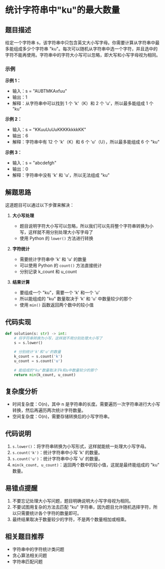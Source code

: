 # 统计字符串中"ku"的最大数量

## 题目描述

给定一个字符串 s，该字符串中只包含英文大小写字母。你需要计算从字符串中最多能组成多少个字符串 "ku"。每次可以随机从字符串中选一个字符，并且选中的字符不能再使用。字符串中的字符大小写可以忽略，即大写和小写字母视为相同。

### 示例

**示例 1：**
- 输入：s = "AUBTMKAxfuu"
- 输出：1
- 解释：从字符串中可以找到 1 个 'k'（K）和 2 个 'u'，所以最多能组成 1 个 "ku"

**示例 2：**
- 输入：s = "KKuuUuUuKKKKkkkkKK"
- 输出：6
- 解释：字符串中有 12 个 'k'（K）和 6 个 'u'（U），所以最多能组成 6 个 "ku"

**示例 3：**
- 输入：s = "abcdefgh"
- 输出：0
- 解释：字符串中没有 'k' 和 'u'，所以无法组成 "ku"

## 解题思路

这道题目可以通过以下步骤来解决：

1. **大小写处理**
   - 题目说明字符大小写可以忽略，所以我们可以先将整个字符串转换为小写，这样就不用分别处理大小写字母了
   - 使用 Python 的 `lower()` 方法进行转换

2. **字符统计**
   - 需要统计字符串中 'k' 和 'u' 的数量
   - 可以使用 Python 的 `count()` 方法直接统计
   - 分别记录 k_count 和 u_count

3. **结果计算**
   - 要组成一个 "ku"，需要一个 'k' 和一个 'u'
   - 所以能组成的 "ku" 数量取决于 'k' 和 'u' 中数量较少的那个
   - 使用 `min()` 函数返回两个数中的较小值

## 代码实现

```python
def solution(s: str) -> int:
    # 将字符串转换为小写，这样就不用分别处理大小写了
    s = s.lower()
    
    # 分别统计'k'和'u'的数量
    k_count = s.count('k')
    u_count = s.count('u')
    
    # 能组成的"ku"数量取决于k和u中数量较少的那个
    return min(k_count, u_count)
```

## 复杂度分析

- 时间复杂度：O(n)，其中 n 是字符串的长度。需要遍历一次字符串进行大小写转换，然后再遍历两次统计字符数量。
- 空间复杂度：O(n)，需要存储转换后的小写字符串。

## 代码说明

1. `s.lower()`：将字符串转换为小写形式，这样就能统一处理大小写字母。
2. `s.count('k')`：统计字符串中小写 'k' 的数量。
3. `s.count('u')`：统计字符串中小写 'u' 的数量。
4. `min(k_count, u_count)`：返回两个数中的较小值，这就是最终能组成的 "ku" 数量。

## 易错点提醒

1. 不要忘记处理大小写问题，题目明确说明大小写字母视为相同。
2. 不要试图用复杂的方法去匹配 "ku" 字符串，因为题目允许随机选择字符，所以只需要统计各个字符的数量即可。
3. 最终结果取决于数量较少的字符，不是两个数量相加或相乘。

## 相关题目推荐

- 字符串中的字符统计类问题
- 贪心算法相关问题
- 字符串匹配问题